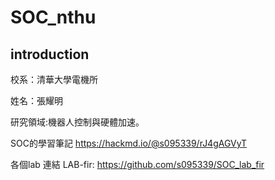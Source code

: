 # SOC_nthu

## introduction
校系：清華大學電機所

姓名：張耀明

研究領域:機器人控制與硬體加速。

SOC的學習筆記
https://hackmd.io/@s095339/rJ4gAGVyT

各個lab 連結
LAB-fir: https://github.com/s095339/SOC_lab_fir
